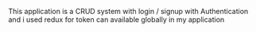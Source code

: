 This application is a CRUD system with login / signup with Authentication and i used redux for token can available globally in my application

